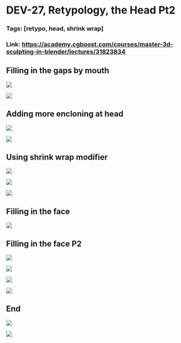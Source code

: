 # DEV-27, Retypology, the Head Pt2
### Tags: [retypo, head, shrink wrap]
### Link: <https://academy.cgboost.com/courses/master-3d-sculpting-in-blender/lectures/31823834>

## Filling in the gaps by mouth

![](../images/DEV-27/DEV-27-A1.png)

![](../images/DEV-27/DEV-27-A2.png)

## Adding more encloning at head

![](../images/DEV-27/DEV-27-B1.png)

![](../images/DEV-27/DEV-27-B2.png)

## Using shrink wrap modifier

![](../images/DEV-27/DEV-27-C1.png)

![](../images/DEV-27/DEV-27-C2.png)

![](../images/DEV-27/DEV-27-C3.png)

## Filling in the face

![](../images/DEV-27/DEV-27-D1.png)

## Filling in the face P2

![](../images/DEV-27/DEV-27-E1.png)

![](../images/DEV-27/DEV-27-E2.png)

![](../images/DEV-27/DEV-27-E3.png)

![](../images/DEV-27/DEV-27-E4.png)

## End

![](../images/DEV-27/DEV-27-F1.png)

![](../images/DEV-27/DEV-27-F2.png)